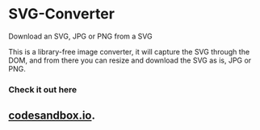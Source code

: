 # SVG-Converter
Download an SVG, JPG or PNG from a SVG

This is a library-free image converter, it will capture the SVG through the DOM, and from there you can resize and download the SVG as is, JPG or PNG.

### Check it out here 
## [codesandbox.io](https://codesandbox.io/s/svg-converter-0drue1).
